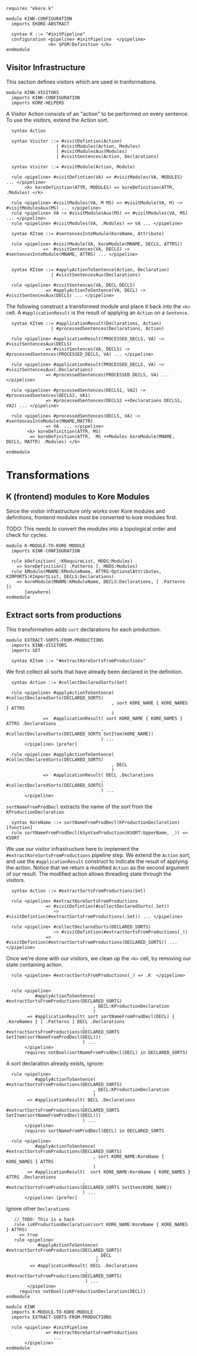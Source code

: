 ```k
requires "ekore.k"
```

```k
module KINK-CONFIGURATION
  imports EKORE-ABSTRACT

  syntax K ::= "#initPipeline"
  configuration <pipeline> #initPipeline  </pipeline>
                <k> $PGM:Definition </k>
endmodule
```

Visitor Infrastructure
----------------------

This section defines visitors which are used in tranformations.

```k
module KINK-VISITORS
  imports KINK-CONFIGURATION
  imports KORE-HELPERS
```

A Visitor Action consists of an "action" to be performed on
every sentence. To use the visitors, extend the Action sort.

```k
  syntax Action

  syntax Visitor ::= #visitDefintion(Action)
                   | #visitModules(Action, Modules)
                   | #visitModulesAux(Modules)
                   | #visitSentences(Action, Declarations)

  syntax Visitor ::= #visitModule(Action, Module)

  rule <pipeline> #visitDefintion(VA) => #visitModules(VA, MODULES) ... </pipeline>
       <k> koreDefinition(ATTR, MODULES) => koreDefinition(ATTR, .Modules) </k>

  rule <pipeline> #visitModules(VA, M MS) => #visitModule(VA, M) ~> #visitModulesAux(MS) ... </pipeline>
  rule <pipeline> VA ~> #visitModulesAux(MS) => #visitModules(VA, MS) ... </pipeline>
  rule <pipeline> #visitModules(VA, .Modules) => VA ... </pipeline>

  syntax KItem ::= #sentencesIntoModule(KoreName, Attribute)

  rule <pipeline> #visitModule(VA, koreModule(MNAME, DECLS, ATTRS))
              =>  #visitSentences(VA, DECLS) ~> #sentencesIntoModule(MNAME, ATTRS) ... </pipeline>


  syntax KItem ::= #applyActionToSentence(Action, Declaration)
                 | #visitSentencesAux(Declarations)

  rule <pipeline> #visitSentences(VA, DECL DECLS)
               => #applyActionToSentence(VA, DECL) ~> #visitSentencesAux(DECLS) ... </pipeline>

```
The following construct a transformed module and place
it back into the `<k>` cell. A `#applicationResult`
is the result of applying an `Action` on a `Sentence`.

```k
  syntax KItem ::= #applicationResult(Declarations, Action)
                 | #processedSentences(Declarations, Action)

  rule <pipeline> #applicationResult(PROCESSED_DECLS, VA) ~> #visitSentencesAux(DECLS)
               => #visitSentences(VA, DECLS) ~> #processedSentences(PROCESSED_DECLS, VA) ... </pipeline>

  rule <pipeline> #applicationResult(PROCESSED_DECLS, VA) ~> #visitSentencesAux(.Declarations)
               => #processedSentences(PROCESSED_DECLS, VA) ... </pipeline>

  rule <pipeline> #processedSentences(DECLS1, VA2) ~> #processedSentences(DECLS2, VA1)
               => #processedSentences(DECLS2 ++Declarations DECLS1, VA2) ... </pipeline>

  rule <pipeline> #processedSentences(DECLS, VA) ~> #sentencesIntoModule(MNAME,MATTR)
               => VA  ... </pipeline>
        <k> koreDefinition(ATTR, MS)
         => koreDefinition(ATTR,  MS ++Modules koreModule(MNAME, DECLS, MATTR) .Modules) </k>

endmodule
```

Transformations
===============

K (frontend) modules to Kore Modules
------------------------------------

Since the visitor infrastructure only works over Kore modules and definitions,
frontend modules must be converted to kore modules first.

TODO: This needs to convert the modules into a topological order and check for cycles.

```k
module K-MODULE-TO-KORE-MODULE
  imports KINK-CONFIGURATION

  rule kDefinition(_:KRequireList, MODS:Modules)
    => koreDefinition([ .Patterns ], MODS:Modules)
  rule kModule(MNAME:KModuleName, ATTRS:OptionalAttributes, KIMPORTS:KImportList, DECLS:Declarations)
    => koreModule(MNAME:KModuleName, DECLS:Declarations, [ .Patterns ])
       [anywhere]
endmodule
```


Extract sorts from productions
------------------------------

This transformation adds `sort` declarations for each production.

```k
module EXTRACT-SORTS-FROM-PRODUCTIONS
  imports KINK-VISITORS
  imports SET

  syntax KItem ::= "#extractKoreSortsFromProductions"
```
We first collect all sorts that have already been declared in the definition.

```k
  syntax Action ::= #collectDeclaredSorts(Set)

  rule <pipeline> #applyActionToSentence( #collectDeclaredSorts(DECLARED_SORTS)
                                        , sort KORE_NAME { KORE_NAMES } ATTRS
                                        )
              =>  #applicationResult( sort KORE_NAME { KORE_NAMES } ATTRS .Declarations
                                    , #collectDeclaredSorts(DECLARED_SORTS SetItem(KORE_NAME))
                                    ) ...
       </pipeline> [prefer]

  rule <pipeline> #applyActionToSentence( #collectDeclaredSorts(DECLARED_SORTS)
                                        , DECL
                                        )
              =>  #applicationResult( DECL .Declarations
                                    , #collectDeclaredSorts(DECLARED_SORTS)
                                    ) ...
       </pipeline>
```

`sortNameFromProdDecl` extracts the name of the sort from the `KProductionDeclaration`

```k
  syntax KoreName ::= sortNameFromProdDecl(KProductionDeclaration) [function]
  rule sortNameFromProdDecl(kSyntaxProduction(KSORT:UpperName, _)) => KSORT
```

We use our visitor infrastructure here to implement the
`#extractKoreSortsFromProductions` pipeline step.
We extend the `Action` sort, and use the `#applicationResult` construct
to indicate the result of applying the action.
Notice that we return a modified `Action` as the second argument of
our result. The modified action allows threading state through
the visitors.

```k
  syntax Action ::= #extractSortsFromProductions(Set)

  rule <pipeline> #extractKoreSortsFromProductions
               => #visitDefintion(#collectDeclaredSorts(.Set))
                  ~> #visitDefintion(#extractSortsFromProductions(.Set)) ... </pipeline>

  rule <pipeline> #collectDeclaredSorts(DECLARED_SORTS)
                  ~> #visitDefintion(#extractSortsFromProductions(_))
               => #visitDefintion(#extractSortsFromProductions(DECLARED_SORTS)) ... </pipeline>
```
Once we're done with our visitors, we clean up the `<k>` cell, by removing our
state containing action.

```k
  rule <pipeline> #extractSortsFromProductions(_) => .K  </pipeline>
```

```k

  rule <pipeline>
           #applyActionToSentence( #extractSortsFromProductions(DECLARED_SORTS)
                                 , DECL:KProductionDeclaration
                                 )
        => #applicationResult( sort sortNameFromProdDecl(DECL) { .KoreNames } [ .Patterns ] DECL .Declarations
                             , #extractSortsFromProductions(DECLARED_SORTS SetItem(sortNameFromProdDecl(DECL)))
                             ) ...
       </pipeline>
       requires notBool(sortNameFromProdDecl(DECL) in DECLARED_SORTS)
```

A sort declaration already exists, ignore:

```k
  rule <pipeline>
           #applyActionToSentence( #extractSortsFromProductions(DECLARED_SORTS)
                                 , DECL:KProductionDeclaration
                                 )
        => #applicationResult( DECL .Declarations
                             , #extractSortsFromProductions(DECLARED_SORTS SetItem(sortNameFromProdDecl(DECL)))
                             ) ...
       </pipeline>
       requires sortNameFromProdDecl(DECL) in DECLARED_SORTS

  rule <pipeline>
           #applyActionToSentence( #extractSortsFromProductions(DECLARED_SORTS)
                                 , sort KORE_NAME:KoreName { KORE_NAMES } ATTRS
                                 )
        => #applicationResult(  sort KORE_NAME:KoreName { KORE_NAMES } ATTRS .Declarations
                             , #extractSortsFromProductions(DECLARED_SORTS SetItem(KORE_NAME))
                             ) ...
       </pipeline> [prefer]
```

Ignore other `Declaration`s:

```k
   // TODO: This is a hack
   rule isKProductionDeclaration(sort KORE_NAME:KoreName { KORE_NAMES } ATTRS)
     => true
   rule <pipeline>
            #applyActionToSentence( #extractSortsFromProductions(DECLARED_SORTS)
                                  , DECL
                                  )
         => #applicationResult( DECL .Declarations
                              , #extractSortsFromProductions(DECLARED_SORTS)
                              ) ...
        </pipeline>
     requires notBool(isKProductionDeclaration(DECL))
endmodule
```

```k
module KINK
  imports K-MODULE-TO-KORE-MODULE
  imports EXTRACT-SORTS-FROM-PRODUCTIONS

  rule <pipeline> #initPipeline
               => #extractKoreSortsFromProductions
                  ...
       </pipeline>
endmodule
```

